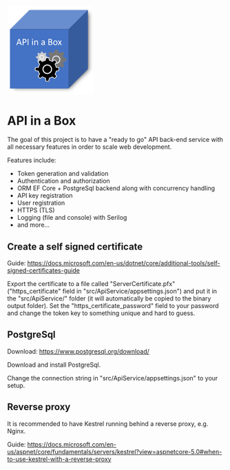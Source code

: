 <img src="./images/logo.png" width="200">

# API in a Box
The goal of this project is to have a "ready to go" API back-end service with all necessary features in order to scale web development. 

Features include:
- Token generation and validation 
- Authentication and authorization
- ORM EF Core + PostgreSql backend along with concurrency handling
- API key registration
- User registration
- HTTPS (TLS)
- Logging (file and console) with Serilog
- and more...

## Create a self signed certificate
Guide: https://docs.microsoft.com/en-us/dotnet/core/additional-tools/self-signed-certificates-guide

Export the certificate to a file called "ServerCertificate.pfx" ("https_certificate" field in "src/ApiService/appsettings.json") and put it in the "src/ApiService/" folder (it will automatically be copied to the binary output folder). Set the "https_certificate_password" field to your password and change the token key to something unique and hard to guess.

## PostgreSql
Download: https://www.postgresql.org/download/

Download and install PostgreSql.

Change the connection string in "src/ApiService/appsettings.json" to your setup.

## Reverse proxy
It is recommended to have Kestrel running behind a reverse proxy, e.g. Nginx.

Guide: https://docs.microsoft.com/en-us/aspnet/core/fundamentals/servers/kestrel?view=aspnetcore-5.0#when-to-use-kestrel-with-a-reverse-proxy

